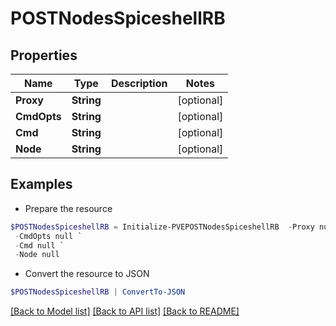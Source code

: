 # POSTNodesSpiceshellRB
## Properties

Name | Type | Description | Notes
------------ | ------------- | ------------- | -------------
**Proxy** | **String** |  | [optional] 
**CmdOpts** | **String** |  | [optional] 
**Cmd** | **String** |  | [optional] 
**Node** | **String** |  | [optional] 

## Examples

- Prepare the resource
```powershell
$POSTNodesSpiceshellRB = Initialize-PVEPOSTNodesSpiceshellRB  -Proxy null `
 -CmdOpts null `
 -Cmd null `
 -Node null
```

- Convert the resource to JSON
```powershell
$POSTNodesSpiceshellRB | ConvertTo-JSON
```

[[Back to Model list]](../README.md#documentation-for-models) [[Back to API list]](../README.md#documentation-for-api-endpoints) [[Back to README]](../README.md)

